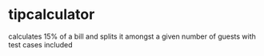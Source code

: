 # tipcalculator
 calculates 15% of a bill and splits it amongst a given number of guests with test cases included

